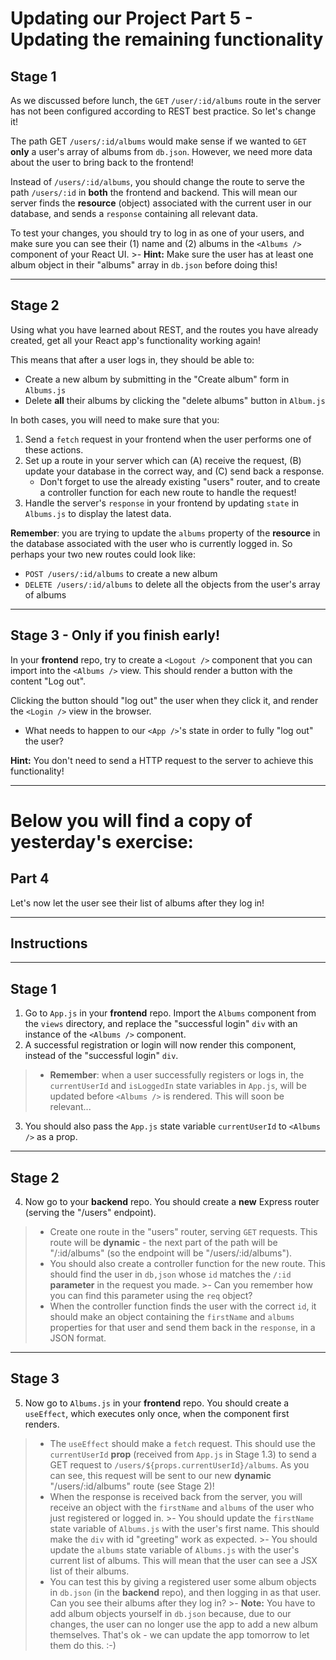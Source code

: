 # Updating our Project Part 5 - Updating the remaining functionality

## Stage 1

As we discussed before lunch, the `GET` `/user/:id/albums` route in the server has not been configured according to REST best practice. So let's change it! 

The path GET `/users/:id/albums` would make sense if we wanted to `GET` **only** a user's array of albums from `db.json`. However, we need more data about the user to bring back to the frontend! 

Instead of `/users/:id/albums`, you should change the route to serve the path `/users/:id` in **both** the frontend and backend. This will mean our server finds the **resource** (object) associated with the current user in our database, and sends a `response` containing all relevant data.

To test your changes, you should try to log in as one of your users, and make sure you can see their (1) name and (2) albums in the `<Albums />` component of your React UI.
    >- **Hint:** Make sure the user has at least one album object in their "albums" array in `db.json` before doing this!

---

## Stage 2

Using what you have learned about REST, and the routes you have already created, get all your React app's functionality working again!

This means that after a user logs in, they should be able to:

- Create a new album by submitting in the "Create album" form in `Albums.js`
- Delete **all** their albums by clicking the "delete albums" button in `Album.js`

In both cases, you will need to make sure that you:

1. Send a `fetch` request in your frontend when the user performs one of these actions.
2. Set up a route in your server which can (A) receive the request, (B) update your database in the correct way, and (C) send back a response. 
    - Don't forget to use the already existing "users" router, and to create a controller function for each new route to handle the request!
3. Handle the server's `response` in your frontend by updating `state` in `Albums.js` to display the latest data.

**Remember**: you are trying to update the `albums` property of the **resource** in the database associated with the user who is currently logged in. So perhaps your two new routes could look like:

- `POST /users/:id/albums` to create a new album
- `DELETE /users/:id/albums` to delete all the objects from the user's array of albums

---

## Stage 3 - Only if you finish early!

In your **frontend** repo, try to create a `<Logout />` component that you can import into the `<Albums />` view. This should render a button with the content "Log out".

Clicking the button should "log out" the user when they click it, and render the `<Login />` view in the browser.

- What needs to happen to our `<App />`'s state in order to fully "log out" the user?

**Hint:** You don't need to send a HTTP request to the server to achieve this functionality!

---

# Below you will find a copy of yesterday's exercise:

## Part 4

Let's now let the user see their list of albums after they log in!

---

## Instructions

---

## Stage 1

1. Go to `App.js` in your **frontend** repo. Import the `Albums` component from the `views` directory, and replace the "successful login" `div` with an instance of the `<Albums />` component.
2. A successful registration or login will now render this component, instead of the "successful login" `div`. 
  >- **Remember**: when a user successfully registers or logs in, the `currentUserId` and `isLoggedIn` state variables in `App.js`, will be updated before `<Albums />` is rendered. This will soon be relevant...
3. You should also pass the `App.js` state variable `currentUserId` to `<Albums />` as a prop.

---

## Stage 2

4. Now go to your **backend** repo. You should create a **new** Express router (serving the "/users" endpoint). 
  >- Create one route in the "users" router, serving `GET` requests. This route will be **dynamic** - the next part of the path will be "/:id/albums" (so the endpoint will be "/users/:id/albums").
  >- You should also create a controller function for the new route. This should find the user in `db,json` whose `id` matches the `/:id` **parameter** in the request you made. 
    >- Can you remember how you can find this parameter using the `req` object?
  >- When the controller function finds the user with the correct `id`, it should make an object containing the `firstName` and `albums` properties for that user and send them back in the `response`, in a JSON format.

---

## Stage 3

5. Now go to `Albums.js` in your **frontend** repo. You should create a `useEffect`, which executes only once, when the component first renders. 
  >- The `useEffect` should make a `fetch` request. This should use the `currentUserId` **prop** (received from `App.js` in Stage 1.3) to send a GET request to `/users/${props.currentUserId}/albums`. As you can see, this request will be sent to our new **dynamic** "/users/:id/albums" route (see Stage 2)! 
  >- When the response is received back from the server, you will receive an object with the `firstName` and `albums` of the user who just registered or logged in.
    >- You should update the `firstName` state variable of `Albums.js` with the user's first name. This should make the `div` with id "greeting" work as expected.
    >- You should update the `albums` state variable of `Albums.js` with the user's current list of albums. This will mean that the user can see a JSX list of their albums.
  >- You can test this by giving a registered user some album objects in `db.json` (in the **backend** repo), and then logging in as that user. Can you see their albums after they log in?
    >- **Note:** You have to add album objects yourself in `db.json` because, due to our changes, the user can no longer use the app to add a new album themselves. That's ok - we can update the app tomorrow to let them do this. :-)